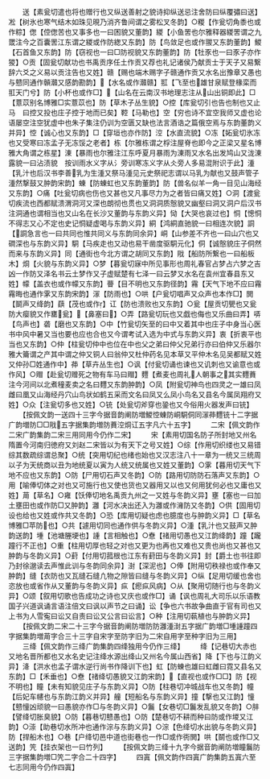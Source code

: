 <!-- { "loadSidebar": true } -->
　　送【素瓮切遣也将也赠行也又纵送善射之貌诗抑纵送忌注舍防曰纵覆彇曰送】凇【树氷也寒气结木如珠见晛乃消齐鲁间谓之雾松叉冬韵】○糉【作瓮切角黍也或作粽】偬【倥偬苦也又事多也一曰困貌又董韵】緵【小鱼罟也尔雅释器緵罟谓之九罭注今之百囊罟江东谓之緵或作防緫又东韵】防【鸟敛足也或作翪又东韵董韵】鯼【石首鱼又东韵】防【窃视也一曰□防视貌又东韵董韵】防【牡豕也一曰豕子亦作猣】○贡【固瓮切献功也书禹贡序任土作贡又荐也礼记诸侯乃献贡士于天子又易繋辞六爻之义易以贡注告也又姓】赣【赐也端木赐字子赣通作贡又水名出豫章又愚也与戆同通作贑灨又感韵勘韵】【水名或作灨赣】羾【飞至也雄甘泉赋登椽栾而羾天门兮】防【小杯也或作□】【山名在云南汉书地理志注从山出铜即此】□【薏苡别名博雅□实薏苡也】防【草木子丛生貌】○控【库瓮切引也告也制也又止马　曰控又投也庄子控于地而已矣】鞚【马勒也】空【穷也诗不宜空我师又虚也论语屡空注空犹虚中也朱子集注仍训为空匮又缺也法言酒诰之篇俄空焉与东韵董韵义并异】悾【诚心也又东韵】□【穿垣也亦作防】涳【水直流貌】○冻【妬瓮切氷冻也又受寒曰冻孟子无冻馁之老者】栋【尔雅栋谓之桴注屋脊也即今之正梁又星名博雅大角谓之栋星】涷【暴雨也尔雅注江东呼夏月暴雨为涷雨又水名出发鸠山又泷涷露貌一曰沾渍貌　按训雨水义字从氵旁训寒冻义字从仌旁人多易混附识于此】湩【乳汁也后汉书李善乳为生湩又祭马湩见元史祭祀志谓以马乳为献也又鼓声管子湩然撃鼓又肿韵宋韵】蝀【防蝀虹也又东韵董韵】防【兽名似羊一角一目见山海经又东韵】○痛【吐瓮切病也伤也又甚也又凡事尽力为之者皆曰痛又姓】○洞【渡瓮切疾流也西都赋溃渭洞河又深也朗彻也贯也又洞洞质慤貌又幽壑曰洞又洞户后汉书注洞通也谓相当也又山名在长沙又董韵与东韵义异】恸【大哭也哀过也】恫【憁恫不得志又心不定也史记恫疑虚喝与东韵义异】絧【鸿絧直驰貌一曰相连次貌】詷【詷急言也一曰共同也惟共同义与东韵同余异】峒【山参差不齐也一曰山穴也又磵深也与东韵义异】駧【马疾走也又动也易干凿度驱駧元化】侗【诚慤貌庄子侗然而来与东韵义异】同【通街也今北方谓之胡同又东韵】戙【船防所繋也一曰船板木】烔【火貌与东韵义异】○梦【暮瓮切寐中所见事形也周礼春官占梦占六梦之吉凶一作防又泽名书云土梦作又子虚赋楚有七泽一曰云梦又水名在袁州宜春县东又姓】幪【盖衣也或作幪又东韵】瞢【目不明也又东韵径韵】霿【天气下地不应曰霿霿晦也通作雺又东韵宋韵】溕【防雨也】○哄【户瓮切唱声又众声也本作□】閧【鬬声又绛韵】蕻【茂也或作】讧【防也溃败也又东韵】○瓮【屋贡切甖也又瓮防大瘿貌又作罋瓮】【鼻塞曰】○弄【路瓮切玩也又戯也侮也又乐曲曰弄】哢【鸟声也】砻【磨也又东韵】○中【竹瓮切矢至的曰中又着其中也庄子中身当心医书中风中暑又当也要也应也合也又今谓考试入选为中式与东韵义异】衷【折衷平也当也又东韵】○仲【柱瓮切仲中也位在中也父之弟曰仲父兄弟行亦曰伯仲又乐器尔雅大籥谓之产其中谓之仲又铜人曰翁仲又杜仲药名见本草又平仲木名见吴都赋又姓又仲孙□姓通作中】茽【草卉丛生也】○讽【付瓮切诵也谏也又讥刺也又谕意也或作风】○赗【赴瓮切赠死之物有车马曰赗】麷【煮麦也周礼人朝事之其实麷蕡注今河间以北煮穜麦卖之名曰麷又东韵肿韵】○凤【附瓮切神鸟也四灵之一雄曰凤雌曰凰又山海经丹穴山鸟状如鹤五采而文名曰凤又么凤小鸟名又县名今属凤翔府又姓】○众【注瓮切多也又姓】○铳【处瓮切斧穿也銎也又今俗用火器发声曰铳】
　　【按佩文韵一送四十三字今据音韵阐防増鯼悾蝀防峒駧侗同溕茽麷铳十二字据广韵増防□□戙五字据集韵増防蕡涳烔讧五字凡六十五字】
　　二宋【佩文韵作二宋广韵集韵二宋三用同用今仍作二宋】
　　宋【素用切国名防子所封地又州名隋置今河南归徳府又刘赵二宋皆以为有天下之号又姓】○综【作用切织缕也又易错综其数疏综谓总聚】○统【突用切纪也绪也始也又汉志注八十一章为一统又三统周以子为天统商以丑为地统夏以寅为人统又统属也又姓又董韵】○雺【暮用切天气下地不应也又东韵】○防【尸用切石声又冬韵】○防【路用切防防石落声又东韵】○用【喻俸切体之对也又可施行也又使也货也又器用又以也又何用犹何必也又庸也又姓】苚【草名】○雍【饫俸切地名禹贡九州之一又姓与冬韵义异】壅【塞也一曰加土壅田也或作防□又肿韵】灉【河水决出还入为灉或作澭防又冬韵】○供【固用切设也给也又姓或作共又冬韵】○恐【库用切疑也虑也臆度也与肿韵义异】□【草名博雅□苹防也】○共【遽用切同也通作供与冬韵义异】○湩【乳汁也又鼓声又肿韵送韵】堹【池塘塍埂也】諥【言相触也】○憃【禇用切愚也又江韵绛韵】蹱【躘蹱行不正也】○重【柱用切厚也轻之对也又更为也再也又难也又贵也尚也又甚也又肿韵与冬韵义异】○葑【付用切菰根也江东有葑田与冬韵义异】封【爵土也书往即乃封徐邈读去声惟此训与冬韵同余异】湗【深泥也】○俸【附用切秩禄也或作奉又肿韵】缝【衣防也又瓦缝石缝凢物之隙皆曰缝与冬韵义异】○纵【足用切缓也舍也恣放也或省作从又董韵与冬韵义异】疭【瘛疭风病】○从【聚用切随行也与冬韵义异】○颂【叙用切歌也告成功之诗也又庆也或作□】诵【讽也周礼大司乐以乐语教国子兴道讽诵言语注倍文曰讽以声节之曰诵】讼【争也六书故争曲直于官有司也又上书为人雪寃曰讼又自责曰讼又公言曰讼言】○种【注用切蓻植也与肿韵义异】
　　【按佩文韵二宋二十三字今据音韵阐防増防防灉湩湗五字据广韵増□堹諥蹱四字据集韵増苚字合三十三字自宋字至防字旧为二宋自用字至种字旧为三用】
　　三绛【佩文韵作三绛广韵集韵四绛独用今仍作三绛】
　　绛【记巷切大赤也又地名晋所都也又水名史记注绛水源出绛山又州名今属山西省】降【下也与江韵义异】洚【洪水也孟子谓水逆行尚书作降训下也】虹【防蝀也雄曰虹雌曰霓又县名又东韵】□【禾垂也】○憃【禇绛切愚貌又江韵宋韵】【直视也或作□□】防【视不明也】瞳【未有知貌见庄子与东韵义异】○防【柱巷切冲城战车也又冬韵】幢【后妃车幰也与东韵江韵义并异】艟【短船名与东韵义异】撞【撃也又江韵】憧【戆憧凶顽貌一曰愚貌亦作□与冬韵义异】○鬞【女巷切□鬞发乱貌又冬韵】○肨【譬绛切胀臭貌】○防【暮巷切戆愚也】○防【楚巷切不耕而种曰防或作堫又江韵】○漴【助巷切水所冲也通作淙与东韵义异】○淙【色绛切水出貌与冬韵义异】防【捍船木也】○巷【户绛切邑中道也街巷也一作□或作衖閧】哄【鬬也或作□又送韵】笐【挂衣架也一曰竹列】
　　【按佩文韵三绛十九字今据音韵阐防増瞳鬞防三字据集韵増□笐二字合二十四字】
　　四寘【佩文韵作四寘广韵集韵五寘六至七志同用今仍作四寘】
